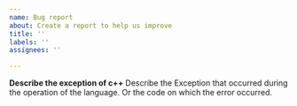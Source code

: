 ```yaml
---
name: Bug report
about: Create a report to help us improve
title: ''
labels: ''
assignees: ''

---
```


**Describe the exception of c++**
Describe the Exception that occurred during the operation of the language.
Or the code on which the error occurred.
